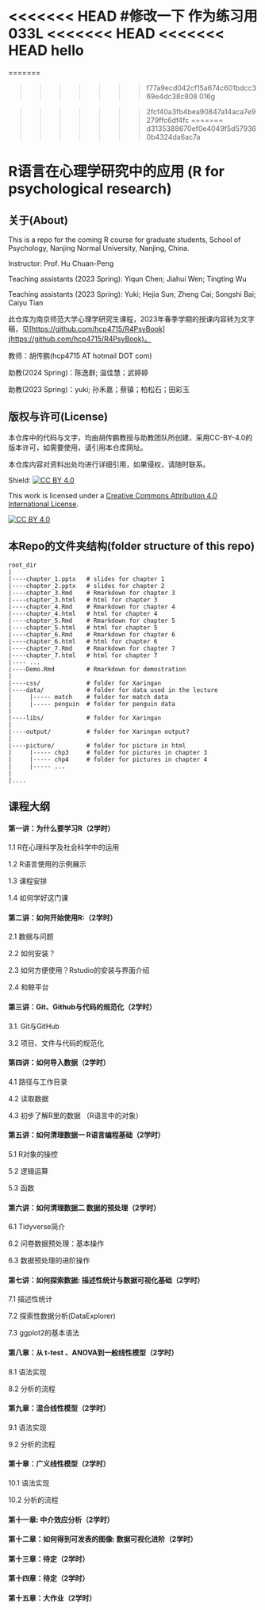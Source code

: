 <<<<<<< HEAD
#修改一下
作为练习用
033L
<<<<<<< HEAD
<<<<<<< HEAD
hello
=======
=======
>>>>>>> f77a9ecd042cf15a674c601bdcc369e4dc38c808
016g

>>>>>>> 2fcf40a3fb4bea90847a14aca7e9279ffc6df4fc
=======
>>>>>>> d3135388670ef0e4049f5d579360b4324da6ac7a
# R语言在心理学研究中的应用 (R for psychological research)

## 关于(About)

This is a repo for the coming R course for graduate students, School of Psychology, Nanjing Normal University, Nanjing, China.

Instructor: Prof. Hu Chuan-Peng

Teaching assistants (2023 Spring): Yiqun Chen; Jiahui Wen; Tingting Wu

Teaching assistants (2023 Spring): Yuki; Hejia Sun; Zheng Cai; Songshi Bai; Caiyu Tian

此仓库为南京师范大学心理学研究生课程，2023年春季学期的授课内容转为文字稿，见[https://github.com/hcp4715/R4PsyBook](https://github.com/hcp4715/R4PsyBook)。

教师：胡传鹏(hcp4715 AT hotmail DOT com)

助教(2024 Spring)：陈逸群; 温佳慧；武婷婷

助教(2023 Spring)：yuki; 孙禾嘉；蔡镇；柏松石；田彩玉


## 版权与许可(License)

本仓库中的代码与文字，均由胡传鹏教授与助教团队所创建，采用CC-BY-4.0的版本许可，如需要使用，请引用本仓库网址。

本仓库内容对资料出处均进行详细引用，如果侵权，请随时联系。

Shield: [![CC BY 4.0](https://img.shields.io/badge/License-CC%20BY%204.0-lightgrey.svg)](http://creativecommons.org/licenses/by/4.0/)

This work is licensed under a [Creative Commons Attribution 4.0 International License](http://creativecommons.org/licenses/by/4.0/).

[![CC BY 4.0](https://i.creativecommons.org/l/by/4.0/88x31.png)](http://creativecommons.org/licenses/by/4.0/)

## 本Repo的文件夹结构(folder structure of this repo)

```         
root_dir
|
|----chapter_1.pptx   # slides for chapter 1
|----chapter_2.pptx   # slides for chapter 2
|----chapter_3.Rmd    # Rmarkdown for chapter 3
|----chapter_3.html   # html for chapter 3
|----chapter_4.Rmd    # Rmarkdown for chapter 4
|----chapter_4.html   # html for chapter 4
|----chapter_5.Rmd    # Rmarkdown for chapter 5
|----chapter_5.html   # html for chapter 5
|----chapter_6.Rmd    # Rmarkdown for chapter 6
|----chapter_6.html   # html for chapter 6
|----chapter_7.Rmd    # Rmarkdown for chapter 7
|----chapter_7.html   # html for chapter 7
|---- ...
|----Demo.Rmd         # Rmarkdown for demostration
|
|----css/             # folder for Xaringan
|----data/            # folder for data used in the lecture
|     |----- match    # folder for match data
|     |----- penguin  # folder for penguin data
| 
|----libs/            # folder for Xaringan
|
|----output/          # folder for Xaringan output?
|
|----picture/         # folder for picture in html
|     |----- chp3     # folder for pictures in chapter 3
|     |----- chp4     # folder for pictures in chapter 4
|     |----- ...
|
|....
```

## 课程大纲

#### 第一讲：为什么要学习R（2学时）

1.1 R在心理科学及社会科学中的运用

1.2 R语言使用的示例展示

1.3 课程安排

1.4 如何学好这门课

#### 第二讲：如何开始使用R:（2学时）

2.1 数据与问题

2.2 如何安装？

2.3 如何方便使用？Rstudio的安装与界面介绍

2.4 和鲸平台

#### 第三讲：Git、Github与代码的规范化（2学时）

3.1. Git与GitHub

3.2 项目、文件与代码的规范化

#### 第四讲：如何导入数据（2学时）

4.1 路径与工作目录

4.2 读取数据

4.3 初步了解R里的数据 （R语言中的对象）

#### 第五讲：如何清理数据一 R语言编程基础（2学时）

5.1 R对象的操控

5.2 逻辑运算

5.3 函数

#### 第六讲：如何清理数据二 数据的预处理（2学时）

6.1 Tidyverse简介

6.2 问卷数据预处理：基本操作

6.3 数据预处理的进阶操作

#### 第七讲：如何探索数据: 描述性统计与数据可视化基础（2学时）

7.1 描述性统计

7.2 探索性数据分析(DataExplorer)

7.3 ggplot2的基本语法

#### 第八章：从 t-test 、ANOVA到一般线性模型（2学时）

8.1 语法实现

8.2 分析的流程

#### 第九章：混合线性模型（2学时）

9.1 语法实现

9.2 分析的流程

#### 第十章：广义线性模型（2学时）

10.1 语法实现

10.2 分析的流程

#### 第十一章: 中介效应分析（2学时）



#### 第十二章：如何得到可发表的图像: 数据可视化进阶（2学时）

#### 第十三章：待定（2学时）

#### 第十四章：待定（2学时）

#### 第十五章：大作业（2学时）